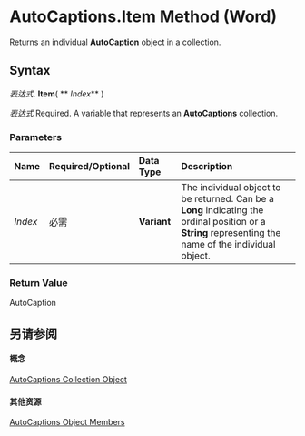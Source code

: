
# AutoCaptions.Item Method (Word)

Returns an individual  **AutoCaption** object in a collection.


## Syntax

 _表达式_. **Item**( ** _Index_** )

 _表达式_ Required. A variable that represents an **[AutoCaptions](da4bd001-8f4c-28c9-4f46-a5a6499000a8.md)** collection.


### Parameters



|**Name**|**Required/Optional**|**Data Type**|**Description**|
|:-----|:-----|:-----|:-----|
| _Index_|必需|**Variant**|The individual object to be returned. Can be a  **Long** indicating the ordinal position or a **String** representing the name of the individual object.|

### Return Value

AutoCaption


## 另请参阅


#### 概念


[AutoCaptions Collection Object](da4bd001-8f4c-28c9-4f46-a5a6499000a8.md)
#### 其他资源


[AutoCaptions Object Members](http://msdn.microsoft.com/library/cff144e8-cb63-f4aa-06d6-307fcb3f5113%28Office.15%29.aspx)